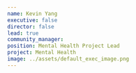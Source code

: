 ```yaml
---
name: Kevin Yang
executive: false
director: false
lead: true
community_manager:   
position: Mental Health Project Lead
project: Mental Health
image: ../assets/default_exec_image.png
---
```

